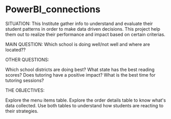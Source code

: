# PowerBI_connections

SITUATION: This Institute gather info to understand and evaluate their student patterns in order to make data driven decisions. This project help them out to realize their performance and impact based on certain criterias.

MAIN QUESTION: Which school is doing well/not well and where are located??

OTHER QUESTIONS:

Which school districts are doing best?
What state has the best reading scores?
Does tutoring have a positive impact?
What is the best time for tutoring sessions?

THE OBJECTIVES:

Explore the menu items table.
Explore the order details table to know what's data collected.
Use both tables to understand how students are reacting to their strategies.
